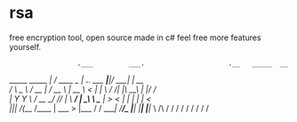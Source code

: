 # rsa

free encryption tool, open source made in c# feel free more features yourself.




                     .___         ___.                     .__   _____  __        
  _____  _____     __| _/  ____   \_ |__   ___.__. ___  ___|__|_/ ____\|  | __    
 /     \ \__  \   / __ | _/ __ \   | __ \ <   |  | \  \/  /|  |\   __\ |  |/ /    
|  Y Y  \ / __ \_/ /_/ | \  ___/   | \_\ \ \___  |  >    < |  | |  |   |    <     
|__|_|  /(____  /\____ |  \___  >  |___  / / ____| /__/\_ \|__| |__|   |__|_ \ /\ 
      \/      \/      \/      \/       \/  \/            \/                 \/ \/ 






                                                
